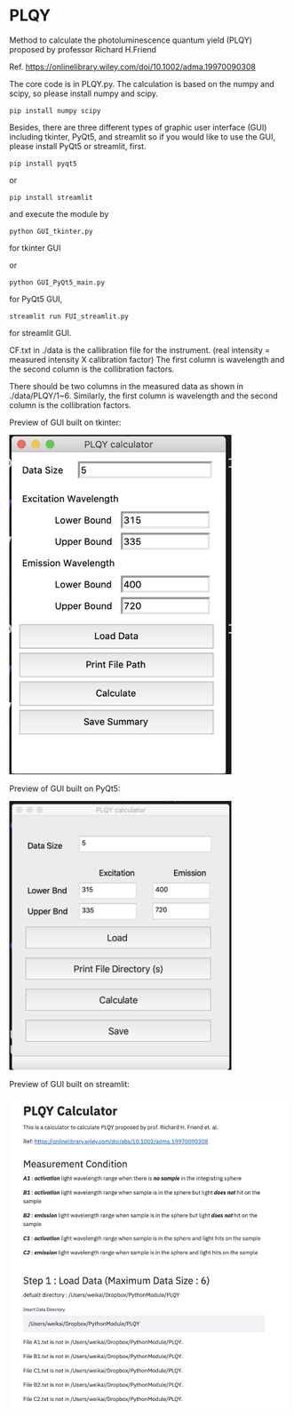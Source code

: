 # PLQY
Method to calculate the photoluminescence quantum yield (PLQY) proposed by professor Richard H.Friend


Ref. https://onlinelibrary.wiley.com/doi/10.1002/adma.19970090308 

The core code is in PLQY.py. The calculation is based on the numpy and scipy, so please install numpy and scipy.

    pip install numpy scipy

Besides, there are three different types of graphic user interface (GUI) including tkinter, PyQt5, and streamlit 
so if you would like to use the GUI, please install PyQt5 or streamlit, first. 

    pip install pyqt5
or
    
    pip install streamlit

and execute the module by

    python GUI_tkinter.py
for tkinter GUI

or

    python GUI_PyQt5_main.py
for PyQt5 GUI,

    streamlit run FUI_streamlit.py
for streamlit GUI.


CF.txt in ./data is the callibration file for the instrument. (real intensity = measured intensity X calibration factor)
The first column is wavelength and the second column is the collibration factors.

There should be two columns in the measured data as shown in ./data/PLQY/1~6. 
Similarly, the first column is wavelength and the second column is the collibration factors.


Preview of GUI built on tkinter:

<img src="https://github.com/d04943016/PLQY/blob/main/figure/tkinter.png" width="400">


Preview of GUI built on PyQt5:

<img src="https://github.com/d04943016/PLQY/blob/main/figure/PyQt5.png" width="400">


Preview of GUI built on streamlit:

<img src="https://github.com/d04943016/PLQY/blob/main/figure/streamlit.png" width="500">


